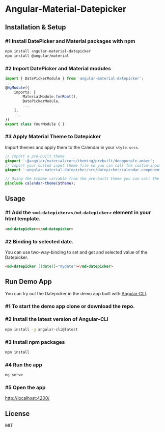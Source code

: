# Angular-Material-Datepicker  

## Installation & Setup
### #1 Install DatePicker and Material packages with npm
```bash
npm install angular-material-datepicker
npm install @angular/material
```

### #2 Import DatePicker and Material modules  
```typescript
import { DatePickerModule } from 'angular-material-datepicker';
...
@NgModule({
    imports: [
        MaterialModule.forRoot(),
        DatePickerModule,
        ...
    ],
    ...
})
export class YourModule { }
```

### #3 Apply Material Theme to Datepicker
Import themes and apply them to the Calendar in your `style.scss`.
```scss
// Import a pre-built theme
@import '~@angular/material/core/theming/prebuilt/deeppurple-amber';
// Import your custom input theme file so you can call the custom-input-theme function
@import '~angular-material-datepicker/src/datepicker/calendar.component.scss';

// Using the $theme variable from the pre-built theme you can call the theming function
@include calendar-theme($theme);

```

## Usage
### #1 Add the `<md-datepicker></md-datepicker>` element in your html template.
```html
<md-datepicker></md-datepicker>
```

### #2 Binding to selected date.  
You can use two-way-binding to set and get and selected value of the Datepicker.
```html
<md-datepicker [(date)]="mydate"></md-datepicker>
```

## Run Demo App
You can try out the Datepicker in the demo app built with [Angular-CLI](https://github.com/angular/angular-cli). 

### #1 To start the demo app clone or download the repo.
### #2 Install the latest version of Angular-CLI
```bash
npm install -g angular-cli@latest
```
### #3 Install npm packages
```bash
npm install
```
### #4 Run the app
```bash
ng serve
```
### #5 Open the app
[http://localhost:4200/](http://localhost:4200/)

## License
MIT
